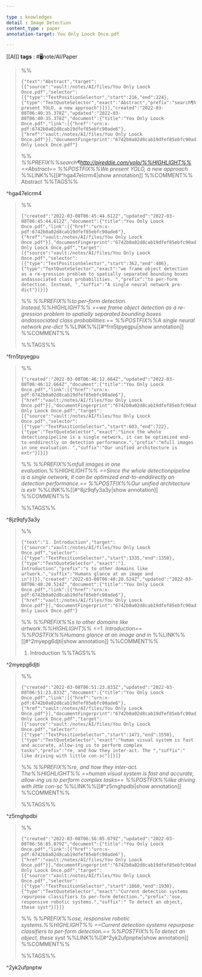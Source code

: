 ```yaml
---

type : knowledges
detail : Image Detection
content_type : paper
annotation-target: You Only Loock Once.pdf

---
```


[[AI]]
**tags** : #🖥️note/AI/Paper 

>%%
>```annotation-json
>{"text":"Abstract","target":[{"source":"vault:/notes/AI/files/You Only Loock Once.pdf","selector":[{"type":"TextPositionSelector","start":216,"end":224},{"type":"TextQuoteSelector","exact":"Abstract","prefix":"search¶http://pjreddie.com/yolo/","suffix":"We present YOLO, a new approach"}]}],"created":"2022-03-08T06:40:35.378Z","updated":"2022-03-08T06:40:35.378Z","document":{"title":"You Only Loock Once.pdf","link":[{"href":"urn:x-pdf:6742b0a02d8cab19dfef85ebfc90ade6"},{"href":"vault:/notes/AI/files/You Only Loock Once.pdf"}],"documentFingerprint":"6742b0a02d8cab19dfef85ebfc90ade6"},"uri":"vault:/notes/AI/files/You Only Loock Once.pdf"}
>```
>%%
>*%%PREFIX%%search¶http://pjreddie.com/yolo/%%HIGHLIGHT%% ==Abstract== %%POSTFIX%%We present YOLO, a new approach*
>%%LINK%%[[#^hga47elcrm4|show annotation]]
>%%COMMENT%%
>Abstract
>%%TAGS%%
>
^hga47elcrm4


>%%
>```annotation-json
>{"created":"2022-03-08T06:45:44.612Z","updated":"2022-03-08T06:45:44.612Z","document":{"title":"You Only Loock Once.pdf","link":[{"href":"urn:x-pdf:6742b0a02d8cab19dfef85ebfc90ade6"},{"href":"vault:/notes/AI/files/You Only Loock Once.pdf"}],"documentFingerprint":"6742b0a02d8cab19dfef85ebfc90ade6"},"uri":"vault:/notes/AI/files/You Only Loock Once.pdf","target":[{"source":"vault:/notes/AI/files/You Only Loock Once.pdf","selector":[{"type":"TextPositionSelector","start":362,"end":486},{"type":"TextQuoteSelector","exact":"we frame object detection as a re-gression problem to spatially separated bounding boxes andassociated class probabilities. ","prefix":"to per-form detection. Instead, ","suffix":"A single neural network pre-dict"}]}]}
>```
>%%
>*%%PREFIX%%to per-form detection. Instead,%%HIGHLIGHT%% ==we frame object detection as a re-gression problem to spatially separated bounding boxes andassociated class probabilities.== %%POSTFIX%%A single neural network pre-dict*
>%%LINK%%[[#^frn5tpyegpu|show annotation]]
>%%COMMENT%%
>
>%%TAGS%%
>
^frn5tpyegpu


>%%
>```annotation-json
>{"created":"2022-03-08T06:46:12.664Z","updated":"2022-03-08T06:46:12.664Z","document":{"title":"You Only Loock Once.pdf","link":[{"href":"urn:x-pdf:6742b0a02d8cab19dfef85ebfc90ade6"},{"href":"vault:/notes/AI/files/You Only Loock Once.pdf"}],"documentFingerprint":"6742b0a02d8cab19dfef85ebfc90ade6"},"uri":"vault:/notes/AI/files/You Only Loock Once.pdf","target":[{"source":"vault:/notes/AI/files/You Only Loock Once.pdf","selector":[{"type":"TextPositionSelector","start":603,"end":722},{"type":"TextQuoteSelector","exact":"Since the whole detectionpipeline is a single network, it can be optimized end-to-enddirectly on detection performance.","prefix":"mfull images in one evaluation. ","suffix":"Our unified architecture is extr"}]}]}
>```
>%%
>*%%PREFIX%%mfull images in one evaluation.%%HIGHLIGHT%% ==Since the whole detectionpipeline is a single network, it can be optimized end-to-enddirectly on detection performance.== %%POSTFIX%%Our unified architecture is extr*
>%%LINK%%[[#^8jz9qfy3a3y|show annotation]]
>%%COMMENT%%
>
>%%TAGS%%
>
^8jz9qfy3a3y


>%%
>```annotation-json
>{"text":"1. Introduction","target":[{"source":"vault:/notes/AI/files/You Only Loock Once.pdf","selector":[{"type":"TextPositionSelector","start":1335,"end":1350},{"type":"TextQuoteSelector","exact":"1. Introduction","prefix":"s to other domains like artwork.","suffix":"Humans glance at an image and in"}]}],"created":"2022-03-08T06:48:20.524Z","updated":"2022-03-08T06:48:20.524Z","document":{"title":"You Only Loock Once.pdf","link":[{"href":"urn:x-pdf:6742b0a02d8cab19dfef85ebfc90ade6"},{"href":"vault:/notes/AI/files/You Only Loock Once.pdf"}],"documentFingerprint":"6742b0a02d8cab19dfef85ebfc90ade6"},"uri":"vault:/notes/AI/files/You Only Loock Once.pdf"}
>```
>%%
>*%%PREFIX%%s to other domains like artwork.%%HIGHLIGHT%% ==1. Introduction== %%POSTFIX%%Humans glance at an image and in*
>%%LINK%%[[#^2myepg6djti|show annotation]]
>%%COMMENT%%
>1. Introduction
>%%TAGS%%
>
^2myepg6djti


>%%
>```annotation-json
>{"created":"2022-03-08T06:51:23.833Z","updated":"2022-03-08T06:51:23.833Z","document":{"title":"You Only Loock Once.pdf","link":[{"href":"urn:x-pdf:6742b0a02d8cab19dfef85ebfc90ade6"},{"href":"vault:/notes/AI/files/You Only Loock Once.pdf"}],"documentFingerprint":"6742b0a02d8cab19dfef85ebfc90ade6"},"uri":"vault:/notes/AI/files/You Only Loock Once.pdf","target":[{"source":"vault:/notes/AI/files/You Only Loock Once.pdf","selector":[{"type":"TextPositionSelector","start":1471,"end":1550},{"type":"TextQuoteSelector","exact":"human visual system is fast and accurate, allow-ing us to perform complex tasks","prefix":"re, and how they inter-act. The ","suffix":" like driving with little con-sc"}]}]}
>```
>%%
>*%%PREFIX%%re, and how they inter-act. The%%HIGHLIGHT%% ==human visual system is fast and accurate, allow-ing us to perform complex tasks== %%POSTFIX%%like driving with little con-sc*
>%%LINK%%[[#^z5rnghpdbi|show annotation]]
>%%COMMENT%%
>
>%%TAGS%%
>
^z5rnghpdbi


>%%
>```annotation-json
>{"created":"2022-03-08T06:56:05.079Z","updated":"2022-03-08T06:56:05.079Z","document":{"title":"You Only Loock Once.pdf","link":[{"href":"urn:x-pdf:6742b0a02d8cab19dfef85ebfc90ade6"},{"href":"vault:/notes/AI/files/You Only Loock Once.pdf"}],"documentFingerprint":"6742b0a02d8cab19dfef85ebfc90ade6"},"uri":"vault:/notes/AI/files/You Only Loock Once.pdf","target":[{"source":"vault:/notes/AI/files/You Only Loock Once.pdf","selector":[{"type":"TextPositionSelector","start":1860,"end":1930},{"type":"TextQuoteSelector","exact":"Current detection systems repurpose classifiers to per-form detection.","prefix":"ose, responsive robotic systems.","suffix":" To detect an object, these syst"}]}]}
>```
>%%
>*%%PREFIX%%ose, responsive robotic systems.%%HIGHLIGHT%% ==Current detection systems repurpose classifiers to per-form detection.== %%POSTFIX%%To detect an object, these syst*
>%%LINK%%[[#^2yk2ufpnptw|show annotation]]
>%%COMMENT%%
>
>%%TAGS%%
>
^2yk2ufpnptw
